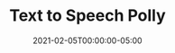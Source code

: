 ---
layout: ext_single
title: Text to Speech Polly
slug: polly-tts
desc: Use Amazon Polly TTS to turn any text into speech. Neural voices available.
category: audio
date: '2021-02-05T00:00:00-05:00'
permalink: extensions/audio/:slug
download_url: https://christinak.itch.io/lioranboard-polly-text-to-speech
setup_url: https://christinna9031.github.io/LBDocumentation/externalext.html#pollyTTS
developer_name: Christina K.
developer_url: https://christinak.itch.io
icon_local: tts.png
trailer: https://www.youtube.com/embed/wazxdYa8XN8
screenshots_local: tts.png
version: 1.1
sammi_version: 1.40
platform: Any
overview: |
    **Extension for SAMMI using Amazon Polly to turn any text into speech.**

    <div class="alert alert-warning" role="alert">Please read Important Notes section below before downloading the extension.</div>

    **Features**  
    - text you wish to turn into speech can be fed directly from SAMMI or your Bridge (by entering the text or uploading a .txt file). 
    - works in OBS dock, browser source and external browser.  
    - choose either neural (more naturally sounding) or standard voice engine.\  
    All supported voices can be found at the [official documentation website](https://docs.aws.amazon.com/polly/latest/dg/voicelist.html).
    - change pitch, speed and add some effects - you can make it whisper instead of speaking or use DRC (dynamic range compression) which makes it easier to hear it in noisy environments. *Some of these are only supported by the standard voice engine.*
    - configure a button that will automatically show currently played text

    **Advanced playback controls**\
    Play and Pause, Skip to Next/Play previous recording, Fast Forward/Backwards, Change Volume, Mute/Unmute.

    **Additional information**\
    All TTS requests are saved in your local storage, so you can safely come back and replay them later even after rebooting your computer.\
    Any new TTS request will start automatically playing after the last one finishes - there is an integrated queue system. If you're in the middle of replaying your old TTS recordings and a new request comes in, you can press the Skip to Next button to immediately start playing the new TTS request instead of waiting for your current recording to finish first. 

    **Important Notes**\
    This extension requires you to get Amazon Web Services credentials.\
    If you do not have an Amazon account, it will ask you to verify your identity by providing a phone number and a payment method (credit card, debit card and some prepaid cards are accepted). This is a mandatory step as you cannot activate your credentials without providing the information.  

    Amazon Polly TTS has a monthly limit of 1 million neural and 5 million standard free characters for the first year of use. After that you can either switch to a new account to refresh the free tier or use a different TTS service.  

    Do not share your AWS credentials or show them on your stream, as you might get billed if you or someone else accidentally uses any of the paid services. 
privacy_collect: false
---